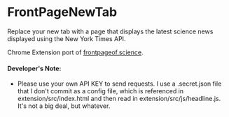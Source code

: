 FrontPageNewTab
========
Replace your new tab with a page that displays the latest science news displayed using the New York Times API. 

 Chrome Extension port of [frontpageof.science](http://frontpageof.science). 
 
#### Developer's Note:

 - Please use your own API KEY to send requests. I use a .secret.json file that I don't commit as a config file, which is referenced in extension/src/index.html and then read in extension/src/js/headline.js. It's not a big deal, but whatever.
